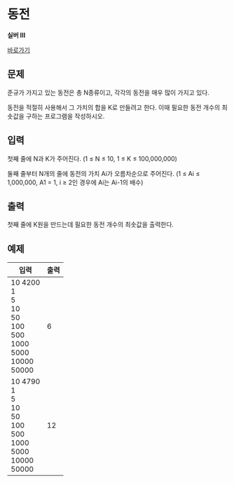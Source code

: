 # 동전

**실버 III**

[바로가기](http://acmicpc.net/problem/11047)

## 문제

준규가 가지고 있는 동전은 총 N종류이고, 각각의 동전을 매우 많이 가지고 있다.

동전을 적절히 사용해서 그 가치의 합을 K로 만들려고 한다. 이때 필요한 동전 개수의 최솟값을 구하는 프로그램을 작성하시오.

## 입력

첫째 줄에 N과 K가 주어진다. (1 ≤ N ≤ 10, 1 ≤ K ≤ 100,000,000)

둘째 줄부터 N개의 줄에 동전의 가치 Ai가 오름차순으로 주어진다. (1 ≤ Ai ≤ 1,000,000, A1 = 1, i ≥ 2인 경우에 Ai는 Ai-1의 배수)

## 출력

첫째 줄에 K원을 만드는데 필요한 동전 개수의 최솟값을 출력한다.

## 예제

| 입력                                                                              | 출력 |
| --------------------------------------------------------------------------------- | ---- |
| 10 4200<br>1<br>5<br>10<br>50<br>100<br>500<br>1000<br>5000<br>10000<br>50000<br> | 6    |
| 10 4790<br>1<br>5<br>10<br>50<br>100<br>500<br>1000<br>5000<br>10000<br>50000<br> | 12   |
